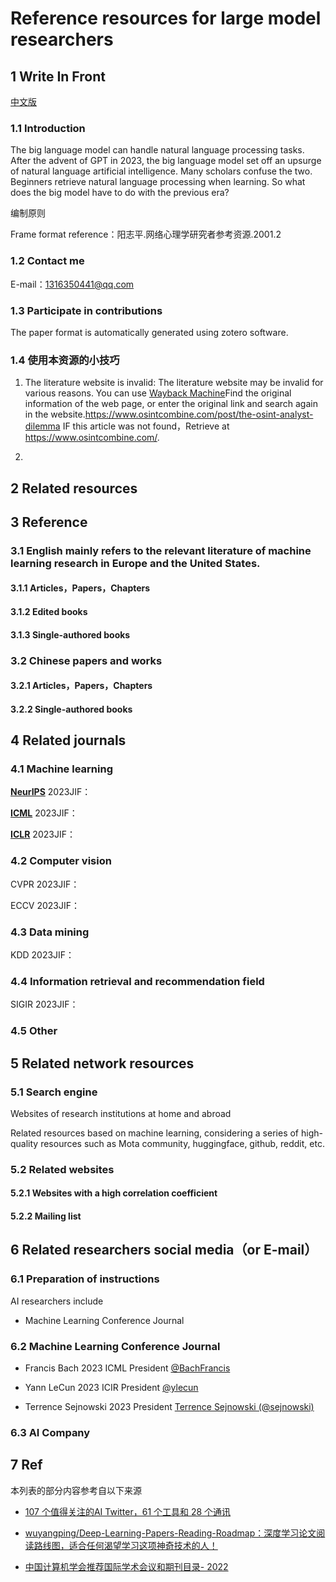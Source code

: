 # Reference resources for large model researchers

## 1 Write In Front

[中文版](/Readme-zh.md)

### 1.1 Introduction

The big language model can handle natural language processing tasks. After the advent of GPT in 2023, the big language model set off an upsurge of natural language artificial intelligence. Many scholars confuse the two. Beginners retrieve natural language processing when learning. So what does the big model have to do with the previous era?

编制原则



Frame format reference：阳志平.网络心理学研究者参考资源.2001.2

### 1.2 Contact me

E-mail：1316350441@qq.com

### 1.3 Participate in contributions

The paper format is automatically generated using zotero software.

### 1.4 使用本资源的小技巧

1. The literature website is invalid: The literature website may be invalid for various reasons. You can use [Wayback Machine](https://web.archive.org/)Find the original information of the web page, or enter the original link and search again in the website.https://www.osintcombine.com/post/the-osint-analyst-dilemma IF this article was not found，Retrieve at https://www.osintcombine.com/.

2. 

## 2 Related resources

## 3 Reference

### 3.1 English mainly refers to the relevant literature of machine learning research in Europe and the United States.

#### 3.1.1 Articles，Papers，Chapters

#### 3.1.2 Edited books

#### 3.1.3 Single-authored books

### 3.2 Chinese papers and works

#### 3.2.1 Articles，Papers，Chapters

#### 3.2.2 Single-authored books



## 4 Related journals

### 4.1 Machine learning

**[NeurIPS](https://nips.cc/)**
	2023JIF：

**[ICML](https://icml.cc/)**
	2023JIF：

**[ICLR](https://iclr.cc/)**
	2023JIF：

### 4.2 Computer vision

CVPR
	2023JIF：

ECCV
	2023JIF：

### 4.3 Data mining

KDD
	2023JIF：

### 4.4 Information retrieval and recommendation field

SIGIR
	2023JIF：

### 4.5 Other

## 5 Related network resources

### 5.1 Search engine

Websites of research institutions at home and abroad

Related resources based on machine learning, considering a series of high-quality resources such as Mota community, huggingface, github, reddit, etc.

### 5.2 Related websites



#### 5.2.1 Websites with a high correlation coefficient

#### 5.2.2 Mailing list

## 6 Related researchers social media（or E-mail）

### 6.1 Preparation of instructions

AI researchers include
- Machine Learning Conference Journal

### 6.2 Machine Learning Conference Journal

- Francis Bach 2023 ICML President
[@BachFrancis](https://twitter.com/BachFrancis)

- Yann LeCun 2023 ICIR President
[@ylecun](https://twitter.com/ylecun)

- Terrence Sejnowski 2023 President
[Terrence Sejnowski (@sejnowski)](https://twitter.com/sejnowski)

### 6.3 AI Company

## 7 Ref

本列表的部分内容参考自以下来源

- [107 个值得关注的AI Twitter，61 个工具和 28 个通讯](https://hub.baai.ac.cn/view/24040)

- [wuyangping/Deep-Learning-Papers-Reading-Roadmap：深度学习论文阅读路线图，适合任何渴望学习这项神奇技术的人！](https://github.com/floodsung/Deep-Learning-Papers-Reading-Roadmap)

- [中国计算机学会推荐国际学术会议和期刊目录- 2022](https://www.ccf.org.cn/ccf/contentcore/resource/download?ID=24593B4DA44CC9C37A775C5FAF753AF7513C9AC66E1E3AA5B3CD410B5EC529F8)
